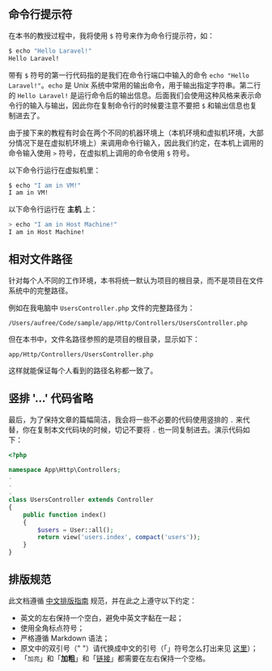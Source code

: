 ## 命令行提示符

在本书的教授过程中，我将使用 `$` 符号来作为命令行提示符，如：

```bash
$ echo "Hello Laravel!"
Hello Laravel!
```

带有 `$` 符号的第一行代码指的是我们在命令行端口中输入的命令 `echo "Hello Laravel!"`。`echo` 是 Unix 系统中常用的输出命令，用于输出指定字符串。第二行的 `Hello Laravel!` 是运行命令后的输出信息。后面我们会使用这种风格来表示命令行的输入与输出，因此你在复制命令行的时候要注意不要把 `$` 和输出信息也复制进去了。

由于接下来的教程有时会在两个不同的机器环境上（本机环境和虚拟机环境，大部分情况下是在虚拟机环境上）来调用命令行输入，因此我们约定，在本机上调用的命令输入使用 `>` 符号，在虚拟机上调用的命令使用 `$` 符号。

以下命令行运行在虚拟机里：

```bash
$ echo "I am in VM!"
I am in VM!
```

以下命令行运行在 **主机** 上：
```bash
> echo "I am in Host Machine!"
I am in Host Machine!
```

## 相对文件路径

针对每个人不同的工作环境，本书将统一默认为项目的根目录，而不是项目在文件系统中的完整路径。

例如在我电脑中 `UsersController.php` 文件的完整路径为：

```
/Users/aufree/Code/sample/app/Http/Controllers/UsersController.php
```

但在本书中，文件名路径参照的是项目的根目录，显示如下：

```
app/Http/Controllers/UsersController.php
```

这样就能保证每个人看到的路径名称都一致了。

## 竖排 '...' 代码省略

最后，为了保持文章的篇幅简洁，我会将一些不必要的代码使用竖排的 `.` 来代替，你在复制本文代码块的时候，切记不要将 `.` 也一同复制进去。演示代码如下：

```php
<?php

namespace App\Http\Controllers;
.
.
.
class UsersController extends Controller
{
    public function index()
    {
        $users = User::all();
        return view('users.index', compact('users'));
    }
}    
```

## 排版规范

此文档遵循 [中文排版指南](https://github.com/sparanoid/chinese-copywriting-guidelines) 规范，并在此之上遵守以下约定：

* 英文的左右保持一个空白，避免中英文字黏在一起；
* 使用全角标点符号；
* 严格遵循 Markdown 语法；
* 原文中的双引号（" "）请代换成中文的引号（「」符号怎么打出来见 [这里](http://zhihu.com/question/19755746/answer/27233392)）；
* 「`加亮`」和「**加粗**」和「[链接]()」都需要在左右保持一个空格。
